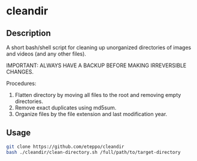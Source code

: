 # cleandir

## Description

A short bash/shell script for cleaning up unorganized directories of images and videos (and any other files).

IMPORTANT: ALWAYS HAVE A BACKUP BEFORE MAKING IRREVERSIBLE CHANGES.

Procedures:

1. Flatten directory by moving all files to the root and removing empty directories.
2. Remove exact duplicates using md5sum.
3. Organize files by the file extension and last modification year.

## Usage

```bash
git clone https://github.com/eteppo/cleandir
bash ./cleandir/clean-directory.sh /full/path/to/target-directory
```
